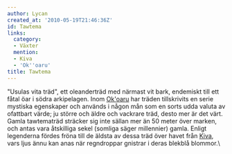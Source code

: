 ```yaml
---
author: Lycan
created_at: '2010-05-19T21:46:36Z'
id: Tawtema
links:
  category:
  - Växter
  mention:
  - Kiva
  - 'Ok''oaru'
title: Tawtema
---
```


"Usulas vita träd", ett oleanderträd med närmast vit bark, endemiskt till ett fåtal öar i södra
arkipelagen. Inom [Ok'oaru] har träden tillskrivits en serie mystiska egenskaper och används i någon
mån som en sorts udda valuta av ofattbart värde; ju större och äldre och vackrare träd, desto mer är
det värt. Gamla tawtematräd sträcker sig inte sällan mer än 50 meter över marken, och antas vara
åtskilliga sekel (somliga säger millennier) gamla. Enligt legenderna fördes fröna till de äldsta av
dessa träd över havet från [Kiva], vars ljus ännu kan anas när regndroppar gnistrar i deras blekblå
blommor.\

  [Ok'oaru]: Okoaru
  [Kiva]: Kiva